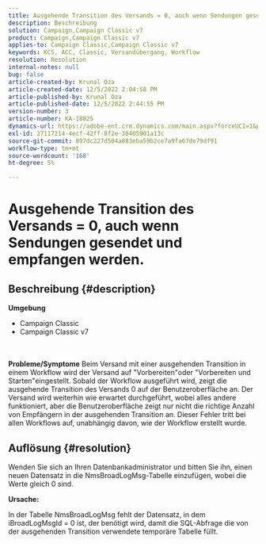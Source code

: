 ```yaml
---
title: Ausgehende Transition des Versands = 0, auch wenn Sendungen gesendet und empfangen werden.
description: Beschreibung
solution: Campaign,Campaign Classic v7
product: Campaign,Campaign Classic v7
applies-to: Campaign Classic,Campaign Classic v7
keywords: KCS, ACC, Classic, Versandübergang, Workflow
resolution: Resolution
internal-notes: null
bug: false
article-created-by: Krunal Oza
article-created-date: 12/5/2022 2:04:58 PM
article-published-by: Krunal Oza
article-published-date: 12/5/2022 2:44:55 PM
version-number: 3
article-number: KA-18025
dynamics-url: https://adobe-ent.crm.dynamics.com/main.aspx?forceUCI=1&pagetype=entityrecord&etn=knowledgearticle&id=adaee7c7-a574-ed11-81aa-6045bd006c82
exl-id: 27117214-4ecf-42ff-8f2e-30405901a13c
source-git-commit: 897dc227d504a883eba59b2ce7a9fa67de79df91
workflow-type: tm+mt
source-wordcount: '168'
ht-degree: 5%

---
```


# Ausgehende Transition des Versands = 0, auch wenn Sendungen gesendet und empfangen werden.

## Beschreibung {#description}

<b>Umgebung</b>
- Campaign Classic
- Campaign Classic v7

<br> <br><b>Probleme/Symptome</b>
Beim Versand mit einer ausgehenden Transition in einem Workflow wird der Versand auf &quot;Vorbereiten&quot;oder &quot;Vorbereiten und Starten&quot;eingestellt. Sobald der Workflow ausgeführt wird, zeigt die ausgehende Transition des Versands 0 auf der Benutzeroberfläche an. Der Versand wird weiterhin wie erwartet durchgeführt, wobei alles andere funktioniert, aber die Benutzeroberfläche zeigt nur nicht die richtige Anzahl von Empfängern in der ausgehenden Transition an. Dieser Fehler tritt bei allen Workflows auf, unabhängig davon, wie der Workflow erstellt wurde.




## Auflösung {#resolution}


Wenden Sie sich an Ihren Datenbankadministrator und bitten Sie ihn, einen neuen Datensatz in die NmsBroadLogMsg-Tabelle einzufügen, wobei die Werte gleich 0 sind.



<b>Ursache:</b>

In der Tabelle NmsBroadLogMsg fehlt der Datensatz, in dem iBroadLogMsgId = 0 ist, der benötigt wird, damit die SQL-Abfrage die von der ausgehenden Transition verwendete temporäre Tabelle füllt.
